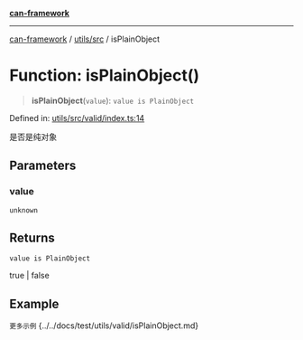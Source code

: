 [**can-framework**](../../../README.md)

***

[can-framework](../../../modules.md) / [utils/src](../README.md) / isPlainObject

# Function: isPlainObject()

> **isPlainObject**(`value`): `value is PlainObject`

Defined in: [utils/src/valid/index.ts:14](https://github.com/acanowl/acanowl-framework/blob/7ba94079de1593f6a108902ca9202f39af1164e0/packages/utils/src/valid/index.ts#L14)

是否是纯对象

## Parameters

### value

`unknown`

## Returns

`value is PlainObject`

true | false

## Example

```更多示例```
{../../docs/test/utils/valid/isPlainObject.md}
